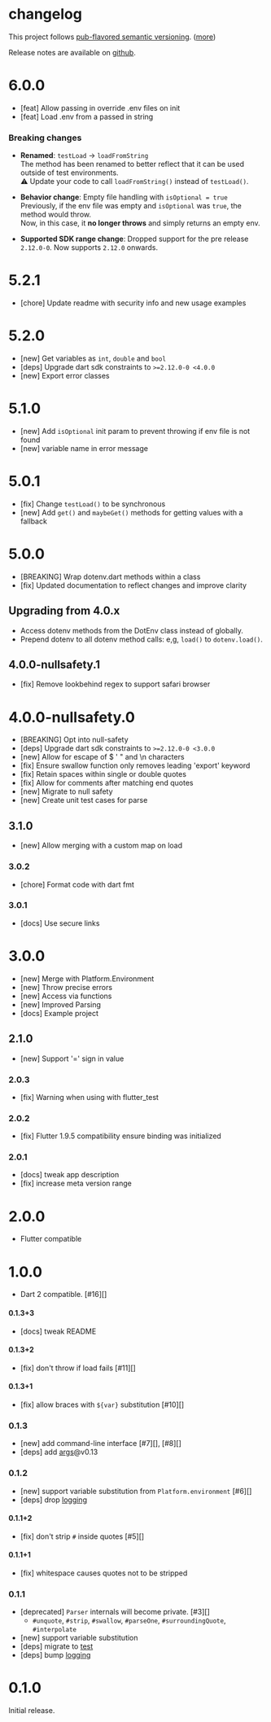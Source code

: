 # changelog

This project follows [pub-flavored semantic versioning][pub-semver]. ([more][pub-semver-readme])

Release notes are available on [github][notes].

[pub-semver]: https://www.dartlang.org/tools/pub/versioning.html#semantic-versions
[pub-semver-readme]: https://pub.dartlang.org/packages/pub_semver
[notes]: https://github.com/java-james/flutter_dotenv/releases

# 6.0.0

- [feat] Allow passing in override .env files on init
- [feat] Load .env from a passed in string

### Breaking changes
- **Renamed**: `testLoad` → `loadFromString`  
  The method has been renamed to better reflect that it can be used outside of test environments.  
  ⚠️ Update your code to call `loadFromString()` instead of `testLoad()`.

- **Behavior change**: Empty file handling with `isOptional = true`  
  Previously, if the env file was empty and `isOptional` was `true`, the method would throw.  
  Now, in this case, it **no longer throws** and simply returns an empty env.

- **Supported SDK range change**: Dropped support for the pre release `2.12.0-0`. Now supports `2.12.0` onwards.


# 5.2.1

- [chore] Update readme with security info and new usage examples

# 5.2.0

- [new] Get variables as `int`, `double` and `bool`
- [deps] Upgrade dart sdk constraints to `>=2.12.0-0 <4.0.0`
- [new] Export error classes

# 5.1.0

- [new] Add `isOptional` init param to prevent throwing if env file is not found
- [new] variable name in error message

# 5.0.1

- [fix] Change `testLoad()` to be synchronous
- [new] Add `get()` and `maybeGet()` methods for getting values with a fallback

# 5.0.0

- [BREAKING] Wrap dotenv.dart methods within a class
- [fix] Updated documentation to reflect changes and improve clarity

## Upgrading from 4.0.x

- Access dotenv methods from the DotEnv class instead of globally.
- Prepend dotenv to all dotenv method calls: e,g, `load()` to `dotenv.load()`.

## 4.0.0-nullsafety.1

- [fix] Remove lookbehind regex to support safari browser

# 4.0.0-nullsafety.0

- [BREAKING] Opt into null-safety
- [deps] Upgrade dart sdk constraints to `>=2.12.0-0 <3.0.0`
- [new] Allow for escape of $ ' " and \n characters
- [fix] Ensure swallow function only removes leading 'export' keyword
- [fix] Retain spaces within single or double quotes
- [fix] Allow for comments after matching end quotes
- [new] Migrate to null safety
- [new] Create unit test cases for parse

## 3.1.0

- [new] Allow merging with a custom map on load

### 3.0.2

- [chore] Format code with dart fmt

### 3.0.1

- [docs] Use secure links

# 3.0.0

- [new] Merge with Platform.Environment
- [new] Throw precise errors
- [new] Access via functions
- [new] Improved Parsing
- [docs] Example project

## 2.1.0

- [new] Support '=' sign in value

### 2.0.3

- [fix] Warning when using with flutter_test

### 2.0.2

- [fix] Flutter 1.9.5 compatibility ensure binding was initialized

### 2.0.1

- [docs] tweak app description
- [fix] increase meta version range

# 2.0.0

- Flutter compatible

# 1.0.0

- Dart 2 compatible. [#16][]

#### 0.1.3+3

- [docs] tweak README

#### 0.1.3+2

- [fix] don't throw if load fails [#11][]

#### 0.1.3+1

- [fix] allow braces with `${var}` substitution [#10][]

### 0.1.3

- [new] add command-line interface [#7][], [#8][]
- [deps] add [args][]@v0.13

[args]: https://pub.dartlang.org/packages/args

### 0.1.2

- [new] support variable substitution from `Platform.environment` [#6][]
- [deps] drop [logging][]

#### 0.1.1+2

- [fix] don't strip `#` inside quotes [#5][]

#### 0.1.1+1

- [fix] whitespace causes quotes not to be stripped

### 0.1.1

- [deprecated] `Parser` internals will become private. [#3][]
  - `#unquote`, `#strip`, `#swallow`, `#parseOne`, `#surroundingQuote`, `#interpolate`
- [new] support variable substitution
- [deps] migrate to [test][]
- [deps] bump [logging][]

[test]: https://pub.dartlang.org/packages/test
[logging]: https://pub.dartlang.org/packages/logging

# 0.1.0

Initial release.
